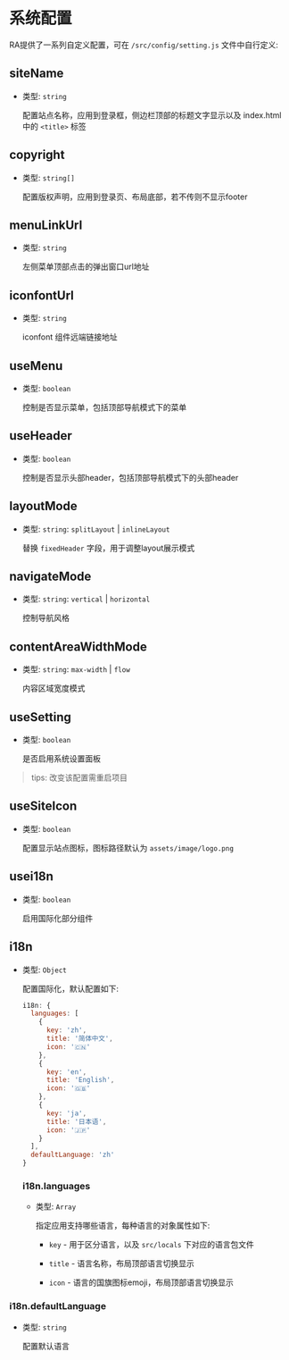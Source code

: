 # 系统配置

RA提供了一系列自定义配置，可在 `/src/config/setting.js` 文件中自行定义:

## siteName

- 类型: `string`

  配置站点名称，应用到登录框，侧边栏顶部的标题文字显示以及 index.html 中的 `<title>` 标签

## copyright

- 类型: `string[]`

  配置版权声明，应用到登录页、布局底部，若不传则不显示footer

## menuLinkUrl

- 类型: `string`

  左侧菜单顶部点击的弹出窗口url地址

## iconfontUrl

- 类型: `string`

  iconfont 组件远端链接地址

## useMenu

- 类型: `boolean`

  控制是否显示菜单，包括顶部导航模式下的菜单

## useHeader

- 类型: `boolean`

  控制是否显示头部header，包括顶部导航模式下的头部header

## layoutMode

- 类型:  `string`: `splitLayout` | `inlineLayout` 

  替换 `fixedHeader` 字段，用于调整layout展示模式

## navigateMode

- 类型: `string`: `vertical` | `horizontal`

  控制导航风格

## contentAreaWidthMode

- 类型: `string`: `max-width` | `flow`

  内容区域宽度模式

## useSetting

- 类型: `boolean`

  是否启用系统设置面板 
  
> tips: 改变该配置需重启项目

## useSiteIcon

- 类型: `boolean`

  配置显示站点图标，图标路径默认为 `assets/image/logo.png`

## usei18n

- 类型: `boolean`

  启用国际化部分组件

## i18n

- 类型: `Object`

  配置国际化，默认配置如下:

  ```javascript
  i18n: {
    languages: [
      {
        key: 'zh',
        title: '简体中文',
        icon: '🇨🇳'
      },
      {
        key: 'en',
        title: 'English',
        icon: '🇬🇧'
      },
      {
        key: 'ja',
        title: '日本语',
        icon: '🇯🇵'
      }
    ],
    defaultLanguage: 'zh'
  }
  ```

  ### i18n.languages

  - 类型: `Array`

    指定应用支持哪些语言，每种语言的对象属性如下:

    - `key` - 用于区分语言，以及 `src/locals` 下对应的语言包文件

    - `title` - 语言名称，布局顶部语言切换显示

    - `icon` - 语言的国旗图标emoji，布局顶部语言切换显示

 ### i18n.defaultLanguage
   
   - 类型: `string`

        配置默认语言
